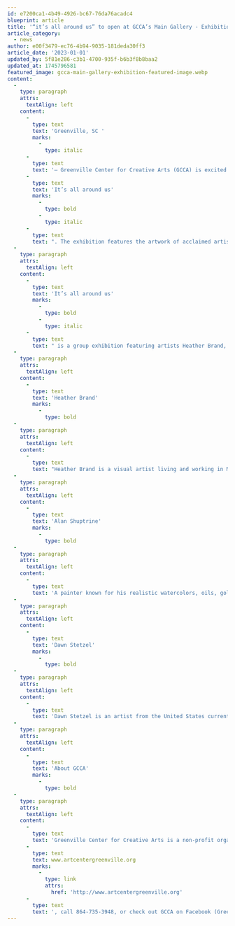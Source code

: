 ```yaml
---
id: e7200ca1-4b49-4926-bc67-76da76acadc4
blueprint: article
title: '“it’s all around us” to open at GCCA’s Main Gallery - Exhibition begins First Friday, February 3rd, 2023'
article_category:
  - news
author: e00f3479-ec76-4b94-9035-181deda30ff3
article_date: '2023-01-01'
updated_by: 5f81e286-c3b1-4700-935f-b6b3f8b8baa2
updated_at: 1745796581
featured_image: gcca-main-gallery-exhibition-featured-image.webp
content:
  -
    type: paragraph
    attrs:
      textAlign: left
    content:
      -
        type: text
        text: 'Greenville, SC '
        marks:
          -
            type: italic
      -
        type: text
        text: '– Greenville Center for Creative Arts (GCCA) is excited to announce the opening of their Main Gallery exhibition, '
      -
        type: text
        text: 'It’s all around us'
        marks:
          -
            type: bold
          -
            type: italic
      -
        type: text
        text: ". The exhibition features the artwork of acclaimed artists Heather Brand, Alan Shuptrine, & Dawn Stetzel. The exhibition opens with a First Friday reception from 6:00 - 9:00 pm on Friday, February 3rd, 2023. There will be opening remarks from GCCA Chief Executive Officer, Jess Burgess, at 6:30 PM. This exhibition continues until Wednesday, March 29th, 2023.\_"
  -
    type: paragraph
    attrs:
      textAlign: left
    content:
      -
        type: text
        text: 'It’s all around us'
        marks:
          -
            type: bold
          -
            type: italic
      -
        type: text
        text: " is a group exhibition featuring artists Heather Brand, Alan Shuptrine, and Dawn Stetzel with works examining natural & synthetic elements of our surroundings. Through photography, sculptures, and paintings, the artists explore the delicate manner in how man-made materials and structures can affect our relationship with the natural world. Objects, structures, and places which are not found naturally but are created and synonymous with humanity's connection with nature question the desire of an ideal natural world versus balancing ways to respond to and maintain our environment.\_"
  -
    type: paragraph
    attrs:
      textAlign: left
    content:
      -
        type: text
        text: 'Heather Brand'
        marks:
          -
            type: bold
  -
    type: paragraph
    attrs:
      textAlign: left
    content:
      -
        type: text
        text: "Heather Brand is a visual artist living and working in Meadville Pennsylvania. She has an MFA in Visual Studies from the University of Buffalo and is an Assistant Professor of Art at Allegheny College. Her work depicts scenes of humans’ mediated relationship with nature via deceptions of built environments concerning the collection, cultivation, and recreation of the natural world. Brand’s work has been shown internationally in London UK, Rome, Italy, Sao Luis, Portugal, and Madrid, Spain. Nationally her work has recently been exhibited at the Southern Alleghenies Museum of Art in Altoona, Pennsylvania, the Midwest Center Center for Photography in Wichita, Kansas, and the Community Arts Center of Oneonta in Oneonta, New York.\_"
  -
    type: paragraph
    attrs:
      textAlign: left
    content:
      -
        type: text
        text: 'Alan Shuptrine'
        marks:
          -
            type: bold
  -
    type: paragraph
    attrs:
      textAlign: left
    content:
      -
        type: text
        text: 'A painter known for his realistic watercolors, oils, gold leafing, and handmade frames, Alan Shuptrine’s works can be found in the permanent collections of several American museums and hundreds of corporate and private collections nationwide. A multi-faceted artist, Shuptrine is a leading practitioner in the centuries-old art of handcrafting and water gilding, fine art frames and mirrors, wood carving, and sgraffito etching. Born the son of recognized painter, Hubert Shuptrine (1936-2006), Alan also has continued the legacy of watercolor realism that both Andrew Wyeth and his father Hubert established and has cemented himself as a nationally renowned watercolor artist.'
  -
    type: paragraph
    attrs:
      textAlign: left
    content:
      -
        type: text
        text: 'Dawn Stetzel'
        marks:
          -
            type: bold
  -
    type: paragraph
    attrs:
      textAlign: left
    content:
      -
        type: text
        text: 'Dawn Stetzel is an artist from the United States currently living on the Long Beach Peninsula on the southern coast of Washington on the unceded land of the Chinook and Lower Chinook. Her performative sculptures interact with environments in the margins, where humans and nature rub together leaving a sometimes-messy residue. An intensely strong work ethic was formed through growing up in Iowa and this physicality and fortitude shows up in her sculptural works. She is innovative in her field of sculpture and has contributed through her work over the past twenty years. In 2000 she was awarded her first solo exhibition and a Durham Arts Council Emerging Artist Grant in North Carolina. She has a Master of Fine Arts from the College of Visual and Performing Arts at The University of Massachusetts at Dartmouth. She has exhibited widely in the United States through multiple solo exhibitions, public art commissions and group exhibitions including Grounds for Sculpture, Disjecta and the Portland Biennial. Her work is included in permanent public collections at The City of Seattle Office of Arts & Culture and the Shiwan Ceramic Museum in the Guangdong Province of China. Her work is printed in multiple publications, she has shown internationally and has lectured in the United States, China and Brazil.'
  -
    type: paragraph
    attrs:
      textAlign: left
    content:
      -
        type: text
        text: 'About GCCA'
        marks:
          -
            type: bold
  -
    type: paragraph
    attrs:
      textAlign: left
    content:
      -
        type: text
        text: 'Greenville Center for Creative Arts is a non-profit organization that aims to enrich the cultural fabric of the community through visual arts promotion, education, and inspiration. GCCA’s galleries are open Tuesdays-Fridays from 9 AM - 5 PM & Saturdays from 11 AM - 3 PM. For more information, visit '
      -
        type: text
        text: www.artcentergreenville.org
        marks:
          -
            type: link
            attrs:
              href: 'http://www.artcentergreenville.org'
      -
        type: text
        text: ', call 864-735-3948, or check out GCCA on Facebook (Greenville Center for Creative Arts) & Instagram (@artcentergvl).'
---
```

